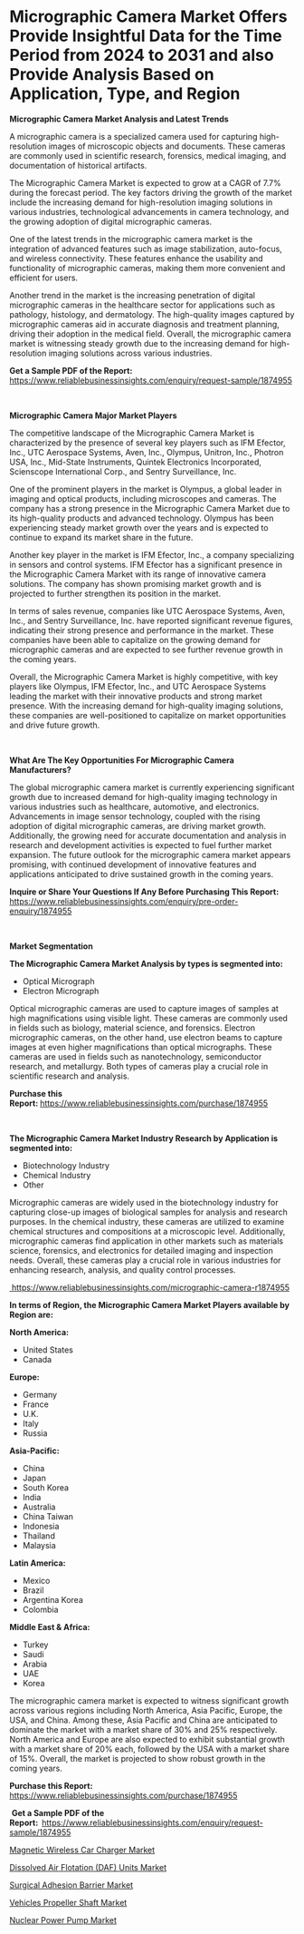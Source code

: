 <p><h1>Micrographic Camera Market Offers Provide Insightful Data for the Time Period from 2024 to 2031 and also Provide Analysis Based on Application, Type, and Region</h1></p><p><strong>Micrographic Camera Market Analysis and Latest Trends</strong></p>
<p><p>A micrographic camera is a specialized camera used for capturing high-resolution images of microscopic objects and documents. These cameras are commonly used in scientific research, forensics, medical imaging, and documentation of historical artifacts.</p><p>The Micrographic Camera Market is expected to grow at a CAGR of 7.7% during the forecast period. The key factors driving the growth of the market include the increasing demand for high-resolution imaging solutions in various industries, technological advancements in camera technology, and the growing adoption of digital micrographic cameras.</p><p>One of the latest trends in the micrographic camera market is the integration of advanced features such as image stabilization, auto-focus, and wireless connectivity. These features enhance the usability and functionality of micrographic cameras, making them more convenient and efficient for users.</p><p>Another trend in the market is the increasing penetration of digital micrographic cameras in the healthcare sector for applications such as pathology, histology, and dermatology. The high-quality images captured by micrographic cameras aid in accurate diagnosis and treatment planning, driving their adoption in the medical field. Overall, the micrographic camera market is witnessing steady growth due to the increasing demand for high-resolution imaging solutions across various industries.</p></p>
<p><strong>Get a Sample PDF of the Report:&nbsp;</strong> <a href="https://www.reliablebusinessinsights.com/enquiry/request-sample/1874955">https://www.reliablebusinessinsights.com/enquiry/request-sample/1874955</a></p>
<p>&nbsp;</p>
<p><strong>Micrographic Camera Major Market Players</strong></p>
<p><p>The competitive landscape of the Micrographic Camera Market is characterized by the presence of several key players such as IFM Efector, Inc., UTC Aerospace Systems, Aven, Inc., Olympus, Unitron, Inc., Photron USA, Inc., Mid-State Instruments, Quintek Electronics Incorporated, Scienscope International Corp., and Sentry Surveillance, Inc.</p><p>One of the prominent players in the market is Olympus, a global leader in imaging and optical products, including microscopes and cameras. The company has a strong presence in the Micrographic Camera Market due to its high-quality products and advanced technology. Olympus has been experiencing steady market growth over the years and is expected to continue to expand its market share in the future.</p><p>Another key player in the market is IFM Efector, Inc., a company specializing in sensors and control systems. IFM Efector has a significant presence in the Micrographic Camera Market with its range of innovative camera solutions. The company has shown promising market growth and is projected to further strengthen its position in the market.</p><p>In terms of sales revenue, companies like UTC Aerospace Systems, Aven, Inc., and Sentry Surveillance, Inc. have reported significant revenue figures, indicating their strong presence and performance in the market. These companies have been able to capitalize on the growing demand for micrographic cameras and are expected to see further revenue growth in the coming years.</p><p>Overall, the Micrographic Camera Market is highly competitive, with key players like Olympus, IFM Efector, Inc., and UTC Aerospace Systems leading the market with their innovative products and strong market presence. With the increasing demand for high-quality imaging solutions, these companies are well-positioned to capitalize on market opportunities and drive future growth.</p></p>
<p>&nbsp;</p>
<p><strong>What Are The Key Opportunities For Micrographic Camera Manufacturers?</strong></p>
<p><p>The global micrographic camera market is currently experiencing significant growth due to increased demand for high-quality imaging technology in various industries such as healthcare, automotive, and electronics. Advancements in image sensor technology, coupled with the rising adoption of digital micrographic cameras, are driving market growth. Additionally, the growing need for accurate documentation and analysis in research and development activities is expected to fuel further market expansion. The future outlook for the micrographic camera market appears promising, with continued development of innovative features and applications anticipated to drive sustained growth in the coming years.</p></p>
<p><strong>Inquire or Share Your Questions If Any Before Purchasing This Report:</strong> <a href="https://www.reliablebusinessinsights.com/enquiry/pre-order-enquiry/1874955">https://www.reliablebusinessinsights.com/enquiry/pre-order-enquiry/1874955</a></p>
<p>&nbsp;</p>
<p><strong>Market Segmentation</strong></p>
<p><strong>The Micrographic Camera Market Analysis by types is segmented into:</strong></p>
<p><ul><li>Optical Micrograph</li><li>Electron Micrograph</li></ul></p>
<p><p>Optical micrographic cameras are used to capture images of samples at high magnifications using visible light. These cameras are commonly used in fields such as biology, material science, and forensics. Electron micrographic cameras, on the other hand, use electron beams to capture images at even higher magnifications than optical micrographs. These cameras are used in fields such as nanotechnology, semiconductor research, and metallurgy. Both types of cameras play a crucial role in scientific research and analysis.</p></p>
<p><strong>Purchase this Report:&nbsp;</strong><a href="https://www.reliablebusinessinsights.com/purchase/1874955">https://www.reliablebusinessinsights.com/purchase/1874955</a></p>
<p>&nbsp;</p>
<p><strong>The Micrographic Camera Market Industry Research by Application is segmented into:</strong></p>
<p><ul><li>Biotechnology Industry</li><li>Chemical Industry</li><li>Other</li></ul></p>
<p><p>Micrographic cameras are widely used in the biotechnology industry for capturing close-up images of biological samples for analysis and research purposes. In the chemical industry, these cameras are utilized to examine chemical structures and compositions at a microscopic level. Additionally, micrographic cameras find application in other markets such as materials science, forensics, and electronics for detailed imaging and inspection needs. Overall, these cameras play a crucial role in various industries for enhancing research, analysis, and quality control processes.</p></p>
<p><a href="https://www.reliablebusinessinsights.com/micrographic-camera-r1874955">&nbsp;https://www.reliablebusinessinsights.com/micrographic-camera-r1874955</a></p>
<p><strong>In terms of Region, the Micrographic Camera Market Players available by Region are:</strong></p>
<p>
    <p> <strong> North America: </strong>
        <ul>
            <li>United States</li>
            <li>Canada</li>
        </ul>
        </p> 
    <p> <strong> Europe: </strong>
        <ul>
            <li>Germany</li>
            <li>France</li>
            <li>U.K.</li>
            <li>Italy</li>
            <li>Russia</li>
        </ul>
        </p> 
    <p> <strong> Asia-Pacific: </strong>
        <ul>
            <li>China</li>
            <li>Japan</li>
            <li>South Korea</li>
            <li>India</li>
            <li>Australia</li>
            <li>China Taiwan</li>
            <li>Indonesia</li>
            <li>Thailand</li>
            <li>Malaysia</li>
        </ul>
        </p> 
    <p> <strong> Latin America: </strong>
        <ul>
            <li>Mexico</li>
            <li>Brazil</li>
            <li>Argentina Korea</li>
            <li>Colombia</li>
        </ul>
        </p> 
    <p> <strong> Middle East & Africa: </strong>
        <ul>
            <li>Turkey</li>
            <li>Saudi</li>
            <li>Arabia</li>
            <li>UAE</li>
            <li>Korea</li>
        </ul>
    </p>
    </p>
<p><p>The micrographic camera market is expected to witness significant growth across various regions including North America, Asia Pacific, Europe, the USA, and China. Among these, Asia Pacific and China are anticipated to dominate the market with a market share of 30% and 25% respectively. North America and Europe are also expected to exhibit substantial growth with a market share of 20% each, followed by the USA with a market share of 15%. Overall, the market is projected to show robust growth in the coming years.</p></p>
<p><strong>Purchase this Report: </strong><a href="https://www.reliablebusinessinsights.com/purchase/1874955">https://www.reliablebusinessinsights.com/purchase/1874955</a></p>
<p>&nbsp;<strong>Get a Sample PDF of the Report:&nbsp;&nbsp;</strong><a href="https://www.reliablebusinessinsights.com/enquiry/request-sample/1874955">https://www.reliablebusinessinsights.com/enquiry/request-sample/1874955</a></p>
<p><strong></strong></p>
<p><p><a href="https://medium.com/@richard.james09789/insights-into-the-magnetic-wireless-car-charger-industry-market-financial-status-market-size-and-67cd14410090">Magnetic Wireless Car Charger Market</a></p><p><a href="https://github.com/julian6Skinner/Market-Research-Report-List-1/blob/main/dissolved-air-flotation-daf-units-market.md">Dissolved Air Flotation (DAF) Units Market</a></p><p><a href="https://issuu.com/reportprime-2/docs/surgical-adhesion-barrier-market-size-2030.pptx">Surgical Adhesion Barrier Market</a></p><p><a href="https://www.linkedin.com/pulse/market-forecast-global-vehicles-propeller-shaft-trends-s1xne?trackingId=SKJlnhfyKM7Opd1%2BfbYS1g%3D%3D">Vehicles Propeller Shaft Market</a></p><p><a href="https://github.com/jakobeblake56/Market-Research-Report-List-1/blob/main/nuclear-power-pump-market.md">Nuclear Power Pump Market</a></p></p>